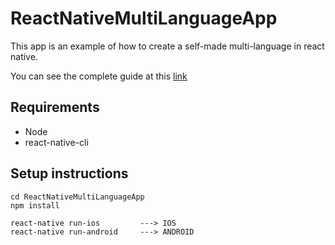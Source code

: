 # ReactNativeMultiLanguageApp
This app is an example of how to create a self-made multi-language in react native.

You can see the complete guide at this [link](https://wavelop.com/en/story/implementing-multi-language-without-any-library-in-react-native/)

## Requirements

* Node
* react-native-cli

## Setup instructions

```
cd ReactNativeMultiLanguageApp
npm install

react-native run-ios         ---> IOS
react-native run-android     ---> ANDROID
```
